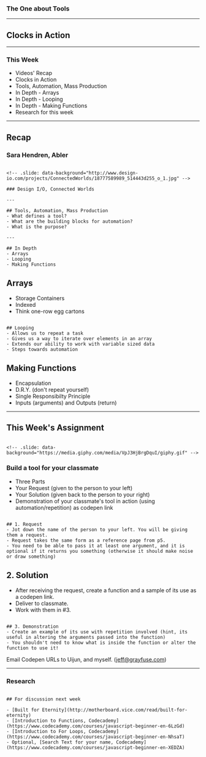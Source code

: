 
### The One about Tools

---

## Clocks in Action

---

### This Week
- Videos' Recap
- Clocks in Action
- Tools, Automation, Mass Production
- In Depth - Arrays
- In Depth - Looping
- In Depth - Making Functions
- Research for this week

---

## Recap

<!-- .slide: data-background="https://ablersite.files.wordpress.com/2014/03/editedcityposter.jpg" -->

### Sara Hendren, Abler

~~~

<!-- .slide: data-background="http://www.design-io.com/projects/ConnectedWorlds/18777589989_514443d255_o_1.jpg" -->

### Design I/O, Connected Worlds

---

## Tools, Automation, Mass Production
- What defines a tool?
- What are the building blocks for automation?
- What is the purpose?

---

## In Depth
- Arrays
- Looping
- Making Functions

~~~

## Arrays
- Storage Containers
- Indexed
- Think one-row egg cartons

~~~

## Looping
- Allows us to repeat a task
- Gives us a way to iterate over elements in an array
- Extends our ability to work with variable sized data
- Steps towards automation

~~~

## Making Functions
- Encapsulation
- D.R.Y. (don't repeat yourself)
- Single Responsibilty Principle
- Inputs (arguments) and Outputs (return)

---

## This Week's Assignment

~~~

<!-- .slide: data-background="https://media.giphy.com/media/VpJ3HjBrgDquI/giphy.gif" -->

~~~

### Build a tool for your classmate
- Three Parts
- Your Request (given to the person to your left)
- Your Solution (given back to the person to your right)
- Demonstration of your classmate's tool in action (using automation/repetition) as codepen link

~~~

## 1. Request
- Jot down the name of the person to your left. You will be giving them a request.
- Request takes the same form as a reference page from p5.
- You need to be able to pass it at least one argument, and it is optional if it returns you something (otherwise it should make noise or draw something)

~~~

## 2. Solution
- After receiving the request, create a function and a sample of its use as a codepen link.
- Deliver to classmate.
- Work with them in #3.

~~~

## 3. Demonstration
- Create an example of its use with repetition involved (hint, its useful in altering the arguments passed into the function)
- You shouldn't need to know what is inside the function or alter the function to use it!

~~~

Email Codepen URLs to Uijun, and myself.
(jeff@grayfuse.com)

---

### Research

~~~

## For discussion next week

- [Built for Eternity](http://motherboard.vice.com/read/built-for-eternity)
- [Introduction to Functions, Codecademy](https://www.codecademy.com/courses/javascript-beginner-en-6LzGd)
- [Introduction to For Loops, Codecademy](https://www.codecademy.com/courses/javascript-beginner-en-NhsaT)
- Optional, [Search Text for your name, Codecademy](https://www.codecademy.com/courses/javascript-beginner-en-XEDZA)



